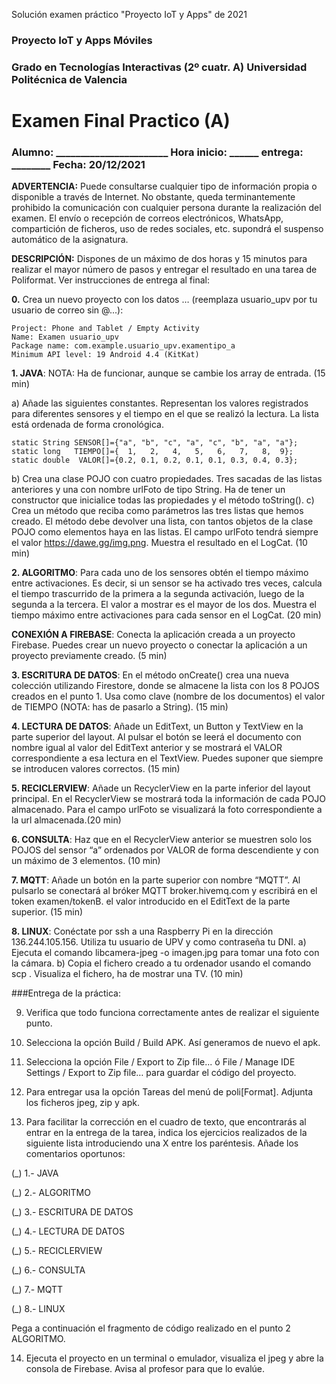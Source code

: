 Solución examen práctico "Proyecto IoT y Apps" de 2021

### Proyecto IoT y Apps Móviles

### Grado en Tecnologías Interactivas (2º cuatr. A)  Universidad Politécnica de Valencia

# Examen Final Practico (A)

### Alumno: _______________________ Hora inicio: ______ entrega: ________   Fecha: 20/12/2021

**ADVERTENCIA:** Puede consultarse cualquier tipo de información propia o disponible a través de Internet. No obstante, queda terminantemente prohibido la comunicación con cualquier persona durante la realización del examen. El envío o recepción de correos electrónicos, WhatsApp, compartición de ficheros, uso de redes sociales, etc. supondrá el suspenso automático de la asignatura.

**DESCRIPCIÓN:** Dispones de un máximo de dos horas y 15 minutos para realizar el mayor número de pasos y entregar el resultado en una tarea de Poliformat. Ver instrucciones de entrega al final: 

**0.**	Crea un nuevo proyecto con los datos … (reemplaza usuario_upv por tu usuario de correo sin @...): 

```
Project: Phone and Tablet / Empty Activity
Name: Examen usuario_upv
Package name: com.example.usuario_upv.examentipo_a
Minimum API level: 19 Android 4.4 (KitKat)
```

**1. JAVA**: NOTA: Ha de funcionar, aunque se cambie los array de entrada. (15 min)

a) Añade las siguientes constantes. Representan los valores registrados para diferentes sensores y el tiempo en el que se realizó la lectura. La lista está ordenada de forma cronológica.
```
static String SENSOR[]={"a", "b", "c", "a", "c", "b", "a", "a"};
static long   TIEMPO[]={  1,   2,   4,   5,   6,   7,   8,  9};
static double  VALOR[]={0.2, 0.1, 0.2, 0.1, 0.1, 0.3, 0.4, 0.3};
```
b) Crea una clase POJO con cuatro propiedades. Tres sacadas de las listas anteriores y una con nombre urlFoto de tipo String. Ha de tener un constructor que inicialice todas las propiedades y el método toString(). 
c) Crea un método que reciba como parámetros las tres listas que hemos creado. El método debe devolver una lista, con tantos objetos de la clase POJO como elementos haya en las listas. El campo urlFoto tendrá siempre el valor https://dawe.gg/img.png. Muestra el resultado en el LogCat. (10 min)

**2. ALGORITMO**: Para cada uno de los sensores obtén el tiempo máximo entre activaciones. Es decir, si un sensor se ha activado tres veces, calcula el tiempo trascurrido de la primera a la segunda activación, luego de la segunda a la tercera. El valor a mostrar es el mayor de los dos. Muestra el tiempo máximo entre activaciones para cada sensor en el LogCat. (20 min)

**CONEXIÓN A FIREBASE**: Conecta la aplicación creada a un proyecto Firebase. Puedes crear un nuevo proyecto o conectar la aplicación a un proyecto previamente creado. (5 min)

**3. ESCRITURA DE DATOS**: En el método onCreate() crea una nueva colección utilizando Firestore, donde se almacene la lista con los 8 POJOS creados en el punto 1. Usa como clave (nombre de los documentos) el valor de TIEMPO (NOTA: has de pasarlo a String).  (15 min)

**4. LECTURA DE DATOS**: Añade un EditText, un Button y TextView en la parte superior del layout. Al pulsar el botón se leerá el documento con nombre igual al valor del EditText anterior y se mostrará el VALOR correspondiente a esa lectura en el TextView. Puedes suponer que siempre se introducen valores correctos. (15 min)

**5. RECICLERVIEW**: Añade un RecyclerView en la parte inferior del layout principal. En el RecyclerView se mostrará toda la información de cada POJO almacenado. Para el campo urlFoto se visualizará la foto correspondiente a la url almacenada.(20 min)

**6. CONSULTA**: Haz que en el RecyclerView anterior se muestren solo los POJOS del sensor “a” ordenados por VALOR de forma descendiente y con un máximo de 3 elementos. (10 min)

**7. MQTT**: Añade un botón en la parte superior con nombre “MQTT”. Al pulsarlo se conectará al bróker MQTT broker.hivemq.com y escribirá en el token examen/tokenB. el valor introducido en el EditText de la parte superior.  (15 min)

**8. LINUX**: Conéctate por ssh a una Raspberry Pi en la dirección 136.244.105.156. Utiliza tu usuario de UPV y como contraseña tu DNI.
a) Ejecuta el comando libcamera-jpeg -o imagen.jpg para tomar una foto con la cámara.
b) Copia el fichero creado a tu ordenador usando el comando scp <origen> <destino>. Visualiza el fichero, ha de mostrar una TV. (10 min)  

###Entrega de la práctica:

9.	Verifica que todo funciona correctamente antes de realizar el siguiente punto.

10.	Selecciona la opción Build / Build APK. Así generamos de nuevo el apk. 

11.	Selecciona la opción File / Export to Zip file...  ó File / Manage IDE Settings / Export to Zip file… para guardar el código del proyecto. 

12.	Para entregar usa la opción Tareas del menú de poli[Format]. Adjunta los ficheros jpeg, zip y apk.

13.	Para facilitar la corrección en el cuadro de texto, que encontrarás al entrar en la entrega de la tarea, indica los ejercicios realizados de la siguiente lista introduciendo una X entre los paréntesis. Añade los comentarios oportunos:

(_) 1.- JAVA 

(_)	2.- ALGORITMO

(_)	3.- ESCRITURA DE DATOS

(_)	4.- LECTURA DE DATOS

(_) 5.- RECICLERVIEW

(_) 6.- CONSULTA

(_) 7.- MQTT

(_) 8.- LINUX

Pega a continuación el fragmento de código realizado en el punto 2 ALGORITMO.

14.	Ejecuta el proyecto en un terminal o emulador, visualiza el jpeg y abre la consola de Firebase. Avisa al profesor para que lo evalúe.

